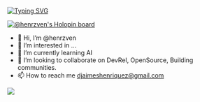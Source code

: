 [![Typing SVG](https://readme-typing-svg.demolab.com?font=Fira+Code&pause=1000&center=true&vCenter=true&random=false&width=750&height=65&lines=IBM+Z+Student+Ambassador+and+GitHub+Campus+Expert)](https://git.io/typing-svg)

[![@henrzven's Holopin board](https://holopin.io/api/user/board?user=henrzven)](https://holopin.io/@henrzven)

- 👋 Hi, I’m @henrzven
- 👀 I’m interested in ...
- 🌱 I’m currently learning AI
- 💞️ I’m looking to collaborate on DevRel, OpenSource, Building communities.
- 📫 How to reach me djaimeshenriquez@gmail.com
  
![](https://komarev.com/ghpvc/?username=henrzven)
<!---
henrzven/henrzven is a ✨ special ✨ repository because its `README.md` (this file) appears on your GitHub profile.
You can click the Preview link to take a look at your changes.
--->
